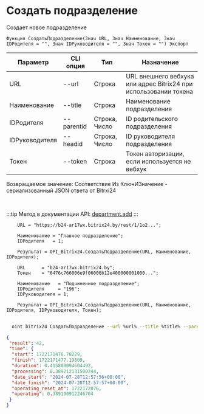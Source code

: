 ﻿---
sidebar_position: 1
---

# Создать подразделение
 Создает новое подразделение



`Функция СоздатьПодразделение(Знач URL, Знач Наименование, Знач IDРодителя = "", Знач IDРуководителя = "", Знач Токен = "") Экспорт`

  | Параметр | CLI опция | Тип | Назначение |
  |-|-|-|-|
  | URL | --url | Строка | URL внешнего вебхука или адрес Bitrix24 при использовании токена |
  | Наименование | --title | Строка | Наименование подразделения |
  | IDРодителя | --parentid | Строка, Число | ID родительского подразделения |
  | IDРуководителя | --headid | Строка, Число | ID руководителя подразделения |
  | Токен | --token | Строка | Токен авторизации, если используется не вебхук |

  
  Возвращаемое значение:   Соответствие Из КлючИЗначение - сериализованный JSON ответа от Bitrxi24

<br/>

:::tip
Метод в документации API: [department.add](https://dev.1c-bitrix.ru/rest_help/departments/department_add.php)
:::
<br/>


```bsl title="Пример кода"
    URL = "https://b24-ar17wx.bitrix24.by/rest/1/1o2...";

    Наименование = "Главное подразделение";
    IDРодителя   = 1;

    Результат = OPI_Bitrix24.СоздатьПодразделение(URL, Наименование, IDРодителя);

    URL      = "b24-ar17wx.bitrix24.by";
    Токен    = "6476c766006e9f06006b12e400000001000...";

    Наименование   = "Подчиненное подразделение";
    IDРодителя     = "196";
    IDРуководителя = 1;

    Результат = OPI_Bitrix24.СоздатьПодразделение(URL, Наименование, IDРодителя, IDРуководителя, Токен);
```



```sh title="Пример команды CLI"
    
  oint bitrix24 СоздатьПодразделение --url %url% --title %title% --parentid %parentid% --headid %headid% --token %token%

```

```json title="Результат"
{
 "result": 42,
 "time": {
  "start": 1722171476.78229,
  "finish": 1722171477.19809,
  "duration": 0.415800094604492,
  "processing": 0.389212131500244,
  "date_start": "2024-07-28T12:57:56+00:00",
  "date_finish": "2024-07-28T12:57:57+00:00",
  "operating_reset_at": 1722172076,
  "operating": 0.389190912246704
 }
}
```
